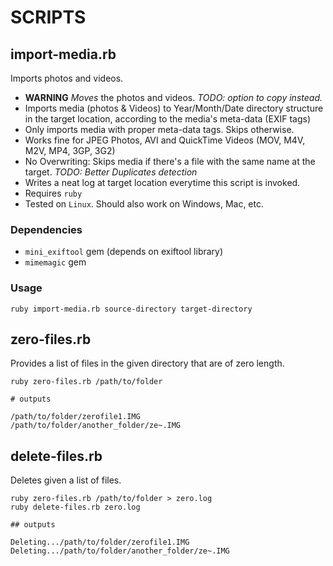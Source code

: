 # SCRIPTS

## import-media.rb

Imports photos and videos.

* **WARNING** *Moves* the photos and videos. *TODO: option to copy instead.*
* Imports media (photos & Videos) to Year/Month/Date directory structure in the target location, according to the media's meta-data (EXIF tags)
* Only imports media with proper meta-data tags. Skips otherwise.
* Works fine for JPEG Photos, AVI and QuickTime Videos (MOV, M4V, M2V, MP4, 3GP, 3G2)
* No Overwriting: Skips media if there's a file with the same name at the target. *TODO: Better Duplicates detection*
* Writes a neat log at target location everytime this script is invoked.
* Requires `ruby`
* Tested on `Linux`. Should also work on Windows, Mac, etc.

### Dependencies

* `mini_exiftool` gem (depends on exiftool library)
* `mimemagic` gem

### Usage

  `ruby import-media.rb source-directory target-directory`

## zero-files.rb

Provides a list of files in the given directory that are of zero length.

```
ruby zero-files.rb /path/to/folder

# outputs

/path/to/folder/zerofile1.IMG
/path/to/folder/another_folder/ze~.IMG
```

## delete-files.rb

Deletes given a list of files.

```
ruby zero-files.rb /path/to/folder > zero.log
ruby delete-files.rb zero.log

## outputs

Deleting.../path/to/folder/zerofile1.IMG
Deleting.../path/to/folder/another_folder/ze~.IMG
```
